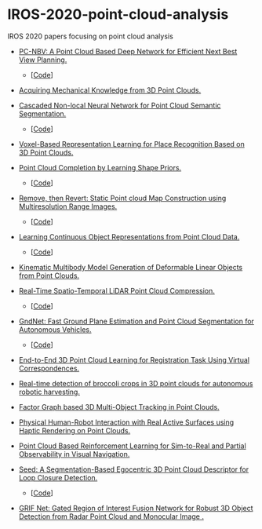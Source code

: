 # IROS-2020-point-cloud-analysis
IROS 2020 papers focusing on point cloud analysis


- [PC-NBV: A Point Cloud Based Deep Network for Efficient Next Best View Planning.](https://ras.papercept.net/proceedings/IROS20/0505.pdf)   
  - [[Code](https://github.com/Smile2020/PC-NBV)]

- [Acquiring Mechanical Knowledge from 3D Point Clouds.](https://ras.papercept.net/proceedings/IROS20/0383.pdf)   

- [Cascaded Non-local Neural Network for Point Cloud Semantic Segmentation.](https://ras.papercept.net/proceedings/IROS20/0808.pdf)   
  - [[Code](https://github.com/MMCheng/PointNL)]

- [Voxel-Based Representation Learning for Place Recognition Based on 3D Point Clouds.](https://ras.papercept.net/proceedings/IROS20/0686.pdf)  

- [Point Cloud Completion by Learning Shape Priors.](https://ras.papercept.net/proceedings/IROS20/0979.pdf)   
  - [[Code](https://github.com/xiaogangw/point-cloud-completion-shape-prior)]

- [Remove, then Revert: Static Point cloud Map Construction using Multiresolution Range Images.](https://ras.papercept.net/proceedings/IROS20/0855.pdf)  
  - [[Code](https://github.com/irapkaist/removert)]

- [Learning Continuous Object Representations from Point Cloud Data.](https://ras.papercept.net/proceedings/IROS20/1045.pdf)   
  - [[Code](https://github.com/hennels/Corn50)]

- [Kinematic Multibody Model Generation of Deformable Linear Objects from Point Clouds.](https://ras.papercept.net/proceedings/IROS20/1071.pdf)  

- [Real-Time Spatio-Temporal LiDAR Point Cloud Compression.](https://ras.papercept.net/proceedings/IROS20/1091.pdf)   
  - [[Code](https://github.com/horizon-research/Real-Time-Spatio-Temporal-LiDAR-Point-Cloud-Compression)]

- [GndNet: Fast Ground Plane Estimation and Point Cloud Segmentation for Autonomous Vehicles.](https://ras.papercept.net/proceedings/IROS20/1086.pdf)  
  - [[Code](https://github.com/anshulpaigwar/GndNet)]

- [End-to-End 3D Point Cloud Learning for Registration Task Using Virtual Correspondences.](https://ras.papercept.net/proceedings/IROS20/1105.pdf)  

- [Real-time detection of broccoli crops in 3D point clouds for autonomous robotic harvesting.](https://ras.papercept.net/proceedings/IROS20/1159.pdf)  

- [Factor Graph based 3D Multi-Object Tracking in Point Clouds.](https://ras.papercept.net/proceedings/IROS20/1508.pdf)  

- [Physical Human-Robot Interaction with Real Active Surfaces using Haptic Rendering on Point Clouds.](https://ras.papercept.net/proceedings/IROS20/1478.pdf)

- [Point Cloud Based Reinforcement Learning for Sim-to-Real and Partial Observability in Visual Navigation.](https://ras.papercept.net/proceedings/IROS20/1184.pdf)  

- [Seed: A Segmentation-Based Egocentric 3D Point Cloud Descriptor for Loop Closure Detection.](https://ras.papercept.net/proceedings/IROS20/1716.pdf)  
  - [[Code](https://github.com/irapkaist/scancontext)]

- [GRIF Net: Gated Region of Interest Fusion Network for Robust 3D Object Detection from Radar Point Cloud and Monocular Image
.](https://ras.papercept.net/proceedings/IROS20/1580.pdf)  







